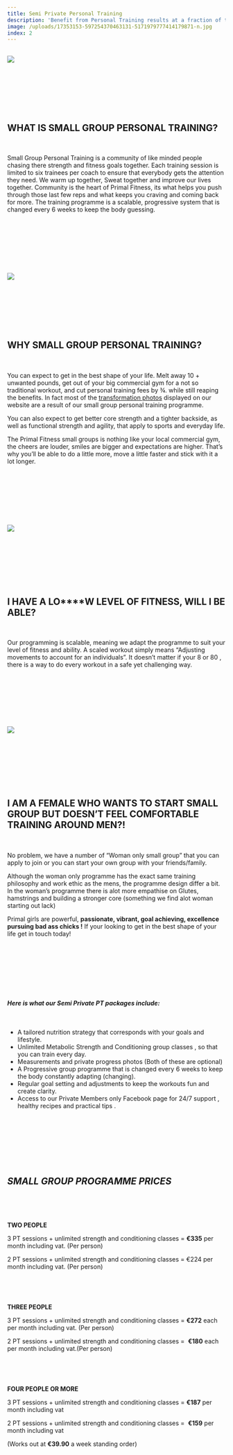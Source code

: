 ```yaml
---
title: Semi Private Personal Training
description: 'Benefit from Personal Training results at a fraction of the price , Our packages are between €30 and €40 per week.'
image: /uploads/17353153-597254370463131-5171979777414179871-n.jpg
index: 2
---
```



## ![](/uploads/versions/16387087-579672475554654-1177242781368672137-n---x----960-720x---.jpg)

## &nbsp;

## &nbsp;

## **WHAT IS SMALL GROUP PERSONAL TRAINING?**

&nbsp;

Small Group Personal Training is a community of like minded people chasing there strength and fitness goals together. Each training session is limited to six trainees per coach to ensure that everybody gets the attention they need. We warm up together, Sweat together and improve our lives together. Community is the heart of Primal Fitness, its what helps you push through those last few reps and what keeps you craving and coming back for more. The training programme is a scalable, progressive system that is changed every 6 weeks to keep the body guessing.

&nbsp;

&nbsp;

&nbsp;

&nbsp;

![](/uploads/versions/16388292-580657392122829-8971833823735004048-n---x----750-723x---.jpg)

## &nbsp;

## &nbsp;

## **WHY SMALL GROUP PERSONAL TRAINING?**

&nbsp;

You can expect to get in the best shape of your life. Melt away 10 + unwanted pounds, get out of your big commercial gym for a not so traditional workout, and cut personal training fees by ¾. while still reaping the benefits. In fact most of the [transformation photos](/stories/) displayed on our website are a result of our small group personal training programme.

You can also expect to get better core strength and a tighter backside, as well as functional strength and agility, that apply to sports and everyday life.

The Primal Fitness small groups is nothing like your local commercial gym, the cheers are louder, smiles are bigger and expectations are higher. That’s why you’ll be able to do a little more, move a little faster and stick with it a lot longer.

&nbsp;

&nbsp;

&nbsp;

&nbsp;

![](/uploads/versions/17880171-610386632483238-9130232070970429877-o---x----716-403x---.jpg)

## &nbsp;

&nbsp;

&nbsp;

## **I HAVE A LO****W LEVEL OF FITNESS, WILL I BE ABLE?**

&nbsp;

Our programming is scalable, meaning we adapt the programme to suit your level of fitness and ability. A scaled workout simply means “Adjusting movements to account for an individuals”. It doesn’t matter if your 8 or 80 , there is a way to do every workout in a safe yet challenging way.

## &nbsp;

&nbsp;

&nbsp;

![](/uploads/versions/17353153-597254370463131-5171979777414179871-n---x----960-720x---.jpg)

## &nbsp;

&nbsp;

&nbsp;

## **I AM A FEMALE WHO WANTS TO START SMALL GROUP BUT DOESN’T FEEL COMFORTABLE TRAINING AROUND MEN?!**

&nbsp;

No problem, we have a number of “Woman only small group” that you can apply to join or you can start your own group with your friends/family.

Although the woman only programme has the exact same training philosophy and work ethic as the mens, the programme design differ a bit. In the woman’s programme there is alot more empathise on Glutes, hamstrings and building a stronger core (something we find alot woman starting out lack)

Primal girls are powerful, **passionate, vibrant, goal achieving, excellence pursuing bad ass chicks !** If your looking to get in the best shape of your life get in touch today!

&nbsp;

&nbsp;

&nbsp;

&nbsp;

#### ***Here is what our Semi Private PT packages include:***

&nbsp;

* A tailored nutrition strategy that corresponds with your goals and lifestyle.
* Unlimited Metabolic Strength and Conditioning group classes , so that you can train every day.
* Measurements and private progress photos (Both of these are optional)
* A Progressive group programme that is changed every 6 weeks to keep the body constantly adapting (changing).
* Regular goal setting and adjustments to keep the workouts fun and create clarity.
* Access to our Private Members only Facebook page for 24/7 support , healthy recipes and practical tips .

&nbsp;

&nbsp;

&nbsp;

&nbsp;

## ***SMALL GROUP PROGRAMME PRICES***

&nbsp;

&nbsp;

**TWO PEOPLE**

3 PT sessions + unlimited strength and conditioning classes = **€335** per month including vat. (Per person)

2 PT sessions + unlimited strength and conditioning classes = €224 per month including vat. (Per person)

&nbsp;

&nbsp;

**THREE PEOPLE**

3 PT sessions + unlimited strength and conditioning classes =&nbsp;**€272** each per month including vat. (Per person)

2 PT sessions + unlimited strength and conditioning classes = &nbsp;**€180** each per month including vat.(Per person)

&nbsp;

&nbsp;

**FOUR PEOPLE OR MORE**

3 PT sessions + unlimited strength and conditioning classes = **€187** per month including vat&nbsp;

2 PT sessions + unlimited strength and conditioning classes = &nbsp;**€159** per month including vat

(Works out at **€39.90** a week standing order)

&nbsp;

&nbsp;

&nbsp;